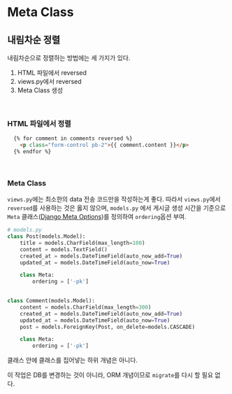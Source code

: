 # Meta Class

## 내림차순 정렬

내림차순으로 정렬하는 방법에는 세 가지가 있다.

1. HTML 파일에서 reversed
2. views.py에서 reversed
3. Meta Class 생성

<br>

### HTML 파일에서 정렬

```html
  {% for comment in comments reversed %}
    <p class="form-control pb-2">{{ comment.content }}</p>
  {% endfor %}
```

<br>

### Meta Class

`views.py`에는 최소한의 data 전송 코드만을 작성하는게 좋다. 따라서 `views.py`에서 `reversed`를 사용하는 것은 옳지 않으며, `models.py` 에서 게시글 생성 시간을 기준으로 `Meta`  클래스([Django Meta Options](https://docs.djangoproject.com/en/2.2/ref/models/options/))를 정의하여 `ordering`옵션 부여.

```python
# models.py
class Post(models.Model):
    title = models.CharField(max_length=100)
    content = models.TextField()
    created_at = models.DateTimeField(auto_now_add=True)
    updated_at = models.DateTimeField(auto_now=True)

    class Meta:
        ordering = ['-pk']
        

class Comment(models.Model):
    content = models.CharField(max_length=300)
    created_at = models.DateTimeField(auto_now_add=True)
    updated_at = models.DateTimeField(auto_now=True)
    post = models.ForeignKey(Post, on_delete=models.CASCADE)

    class Meta:
        ordering = ['-pk']
```

클래스 안에 클래스를 집어넣는 하위 개념은 아니다.

이 작업은 DB를 변경하는 것이 아니라, ORM 개념이므로 `migrate`를 다시 할 필요 없다.